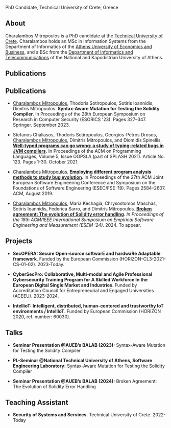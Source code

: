PhD Candidate, Technical University of Crete, Greece

## About

Charalambos Mitropoulos is a PhD candidate at the [Technical University of Crete](https://www.tuc.gr/en/home).
Charalambos holds an MSc in Information Systems from the Department of Informatics of the [Athens University of Economics and Business](https://www.aueb.gr/),
and a BSc from the [Department of Informatics and Telecommunications](https://www.di.uoa.gr/) of the National and Kapodistrian University of Athens.

## Publications

## Publications

- <u>Charalambos Mitropoulos</u>, Thodoris Sotiropoulos, Sotiris Ioannidis, Dimitris Mitropoulos. **<a href="https://link.springer.com/chapter/10.1007/978-3-031-51479-1_17" style="text-decoration: none; color: inherit;">Syntax-Aware Mutation for Testing the Solidity Compiler</a>**. In Proceedings of the 28th European Symposium on Research in Computer Security (ESORICS '23). Pages 327–347. Springer. September 2023.

- Stefanos Chaliasos, Thodoris Sotiropoulos, Georgios-Petros Drosos, <u>Charalambos Mitropoulos</u>, Dimitris Mitropoulos, and Diomidis Spinellis. **[Well-typed programs can go wrong: a study of typing-related bugs in JVM compilers](https://dl.acm.org/doi/pdf/10.1145/3485500)**. 	In Proceedings of the ACM on Programming Languages, Volume 5, Issue OOPSLA (part of SPLASH 2021). Article No. 123. Pages 1-30. October 2021.

- <u>Charalambos Mitropoulos</u>. **[Employing different program analysis methods to study bug evolution](https://dl.acm.org/doi/abs/10.1145/3338906.3342489)**. In Proceedings of the 27th ACM Joint European Software Engineering Conference and Symposium on the Foundations of Software Engineering (ESEC/FSE ’19). Pages 2584–2607. ACM,  August 2019.

- <u>Charalambos Mitropoulos</u>, Maria Kechagia, Chrysostomos Maschas, Sotiris Ioannidis, Federica Sarro, and Dimitris Mitropoulos. **[Broken agreement: The evolution of Solidity error handling]([https://dl.acm.org/doi/abs/10.1145/3338906.3342489](https://dimitro.gr/assets/papers/MKMISM24.pdf))**. *In Proceedings of the 18th ACM/IEEE International Symposium on Empirical Software Engineering and Measurement (ESEM ’24)*. 2024. To appear.


## Projects

- **SecOPERA: Secure Open-source softwarE and hardwaRe Adaptable framework**. Funded by the European Commission (HORIZON-CL3-2021-CS-01-02). 2023-Today.

- **CyberSecPro: Collaborative, Multi-modal and Agile Professional Cybersecurity Training Program for A Skilled Workforce In the European Digital Single Market and Industries**.     Funded by Accreditation Council for Entrepreneurial and Engaged Universities (ACEEU). 2023-2024.

- **IntellioT: Intelligent, distributed, human-centered and trustworthy IoT environments / IntellIoT**. Funded by European Commission (HORIZON 2020, ref. number: 60030).

## Talks

- **Seminar Presentation @AUEB’s BALAB (2023):** Syntax-Aware Mutation for Testing the Solidity Compiler

- **PL-Seminar @National Technical University of Athens, Software Engineering Laboratory:** Syntax-Aware Mutation for Testing the Solidity Compiler

- **Seminar Presentation @AUEB’s BALAB (2024):** Broken Agreement: The Evolution of Solidity Error Handling

## Teaching Assistant

- **Security of Systems and Services**. Technical University of Crete. 2022-Today
